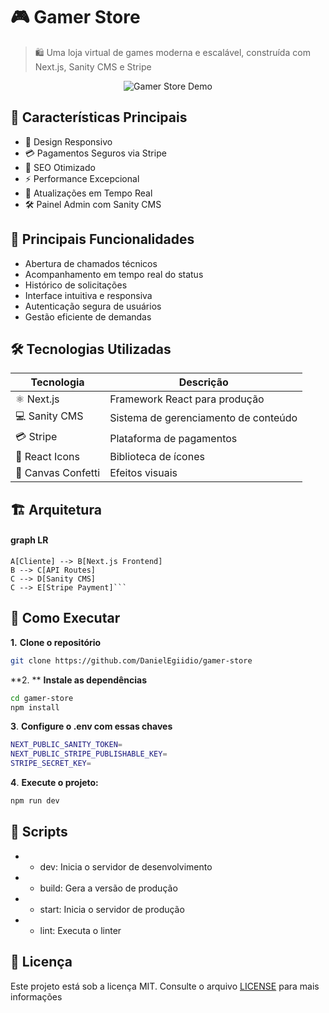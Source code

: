 

# 🎮 Gamer Store

> 🛍️ Uma loja virtual de games moderna e escalável, construída com Next.js, Sanity CMS e Stripe

<p align="center">
  <img src="https://i.ibb.co/M7pXMNk/gamer-store.png" alt="Gamer Store Demo">
</p>

## 🚀 Características Principais

- 📱 Design Responsivo
- 💳 Pagamentos Seguros via Stripe
- 🎯 SEO Otimizado
- ⚡ Performance Excepcional
- 🔄 Atualizações em Tempo Real
- 🛠️ Painel Admin com Sanity CMS

## 🎯 Principais Funcionalidades

- Abertura de chamados técnicos
- Acompanhamento em tempo real do status
- Histórico de solicitações
- Interface intuitiva e responsiva
- Autenticação segura de usuários
- Gestão eficiente de demandas

## 🛠️ Tecnologias Utilizadas

| Tecnologia | Descrição |
| ------------ | ------------ |
| ⚛️ Next.js  | Framework React para produção  |
|  💻 Sanity CMS  | Sistema de gerenciamento de conteúdo  |
| 💳 Stripe | Plataforma de pagamentos  |
| 🎨 React Icons  | Biblioteca de ícones  |
|🌟 Canvas Confetti  | Efeitos visuais  |

## 🏗️ Arquitetura

#### graph LR

    A[Cliente] --> B[Next.js Frontend]
    B --> C[API Routes]
    C --> D[Sanity CMS]
    C --> E[Stripe Payment]```


## 🚀 Como Executar

**1.** **Clone o repositório**
```bash
git clone https://github.com/DanielEgiidio/gamer-store
```
**2. ** **Instale as dependências**
```bash
cd gamer-store
npm install
```
**3**. **Configure o .env com essas chaves**
```bash
NEXT_PUBLIC_SANITY_TOKEN=
NEXT_PUBLIC_STRIPE_PUBLISHABLE_KEY=
STRIPE_SECRET_KEY=
```

**4**. **Execute o projeto:**
```bash
npm run dev
```

## 🔧 Scripts

- - dev: Inicia o servidor de desenvolvimento
- - build: Gera a versão de produção
- - start: Inicia o servidor de produção
- - lint: Executa o linter


## 📄 Licença
Este projeto está sob a licença MIT. Consulte o arquivo [LICENSE](./LICENSE) para mais informações
